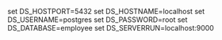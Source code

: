 set DS_HOSTPORT=5432
set DS_HOSTNAME=localhost
set DS_USERNAME=postgres
set DS_PASSWORD=root
set DS_DATABASE=employee
set DS_SERVERRUN=localhost:9000